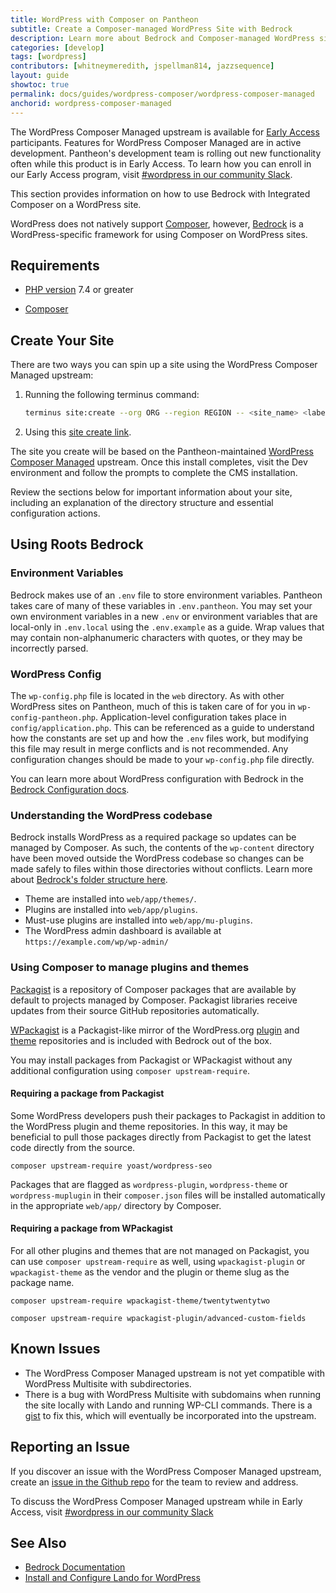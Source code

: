 ```yaml
---
title: WordPress with Composer on Pantheon
subtitle: Create a Composer-managed WordPress Site with Bedrock
description: Learn more about Bedrock and Composer-managed WordPress sites.
categories: [develop]
tags: [wordpress]
contributors: [whitneymeredith, jspellman814, jazzsequence]
layout: guide
showtoc: true
permalink: docs/guides/wordpress-composer/wordpress-composer-managed
anchorid: wordpress-composer-managed
---
```


<Alert title="Early Access" type="info" icon="leaf">

The WordPress Composer Managed upstream is available for [Early Access](https://pantheon.io/docs/oss-support-levels#early-access) participants. Features for WordPress Composer Managed are in active development. Pantheon's development team is rolling out new functionality often while this product is in Early Access. To learn how you can enroll in our Early Access program, visit [#wordpress in our community Slack](https://pantheon-community.slack.com/archives/CT8MC5Y0K).

</Alert>

This section provides information on how to use Bedrock with Integrated Composer on a WordPress site.

WordPress does not natively support [Composer](https://getcomposer.org/), however, [Bedrock](https://roots.io/bedrock/) is a WordPress-specific framework for using Composer on WordPress sites.

## Requirements

- [PHP version](/php-versions#verify-current-php-versions) 7.4 or greater

- [Composer](https://getcomposer.org/)

## Create Your Site

There are two ways you can spin up a site using the WordPress Composer Managed upstream:

1. Running the following terminus command: 

    ```bash
    terminus site:create --org ORG --region REGION -- <site_name> <label> "WordPress (Composer Managed)"
    ```

1. Using this [site create link](https://dashboard.pantheon.io/sites/create?upstream_id=90a683cd-4e03-4832-9b49-be97ab2a0be4).

The site you create will be based on the Pantheon-maintained [WordPress Composer Managed](https://github.com/pantheon-upstreams/wordpress-composer-managed) upstream. Once this install completes, visit the Dev environment and follow the prompts to complete the CMS installation.

Review the sections below for important information about your site, including an explanation of the directory structure and essential configuration actions.

## Using Roots Bedrock

### Environment Variables

Bedrock makes use of an `.env` file to store environment variables. Pantheon takes care of many of these variables in `.env.pantheon`. You may set your own environment variables in a new `.env` or environment variables that are local-only in `.env.local` using the `.env.example` as a guide. Wrap values that may contain non-alphanumeric characters with quotes, or they may be incorrectly parsed.

### WordPress Config

The `wp-config.php` file is located in the `web` directory. As with other WordPress sites on Pantheon, much of this is taken care of for you in `wp-config-pantheon.php`. Application-level configuration takes place in `config/application.php`. This can be referenced as a guide to understand how the constants are set up and how the `.env` files work, but modifying this file may result in merge conflicts and is not recommended. Any configuration changes should be made to your `wp-config.php` file directly.

You can learn more about WordPress configuration with Bedrock in the [Bedrock Configuration docs](https://docs.roots.io/bedrock/master/configuration/).

### Understanding the WordPress codebase

Bedrock installs WordPress as a required package so updates can be managed by Composer. As such, the contents of the `wp-content` directory have been moved outside the WordPress codebase so changes can be made safely to files within those directories without conflicts. Learn more about [Bedrock's folder structure here](https://docs.roots.io/bedrock/master/folder-structure/).

* Theme are installed into `web/app/themes/`.
* Plugins are installed into `web/app/plugins`.
* Must-use plugins are installed into `web/app/mu-plugins`.
* The WordPress admin dashboard is available at `https://example.com/wp/wp-admin/`

### Using Composer to manage plugins and themes

[Packagist](https://packagist.org) is a repository of Composer packages that are available by default to projects managed by Composer. Packagist libraries receive updates from their source GitHub repositories automatically.

[WPackagist](https://wpackagist.org) is a Packagist-like mirror of the WordPress.org [plugin](https://wordpress.org/plugins) and [theme](https://wordpress.org/themes) repositories and is included with Bedrock out of the box. 

You may install packages from Packagist or WPackagist without any additional configuration using `composer upstream-require`.

#### Requiring a package from Packagist

Some WordPress developers push their packages to Packagist in addition to the WordPress plugin and theme repositories. In this way, it may be beneficial to pull those packages directly from Packagist to get the latest code directly from the source.

```
composer upstream-require yoast/wordpress-seo
```

Packages that are flagged as `wordpress-plugin`, `wordpress-theme` or `wordpress-muplugin` in their `composer.json` files will be installed automatically in the appropriate `web/app/` directory by Composer.

#### Requiring a package from WPackagist

For all other plugins and themes that are not managed on Packagist, you can use `composer upstream-require` as well, using `wpackagist-plugin` or `wpackagist-theme` as the vendor and the plugin or theme slug as the package name.

```
composer upstream-require wpackagist-theme/twentytwentytwo
```

```
composer upstream-require wpackagist-plugin/advanced-custom-fields
```

## Known Issues

- The WordPress Composer Managed upstream is not yet compatible with WordPress Multisite with subdirectories.
- There is a bug with WordPress Multisite with subdomains when running the site locally with Lando and running WP-CLI commands. There is a [gist](https://gist.github.com/jazzsequence/8b68c35aa7668b77776fc1b9df216304) to fix this, which will eventually be incorporated into the upstream.

## Reporting an Issue

If you discover an issue with the WordPress Composer Managed upstream, create an [issue in the Github repo](https://github.com/pantheon-systems/wordpress-composer-managed/issues) for the team to review and address.

To discuss the WordPress Composer Managed upstream while in Early Access, visit [#wordpress in our community Slack](https://pantheon-community.slack.com/archives/CT8MC5Y0K)

## See Also

- [Bedrock Documentation](https://roots.io/bedrock/)
- [Install and Configure Lando for WordPress](/guides/lando-wordpress)
